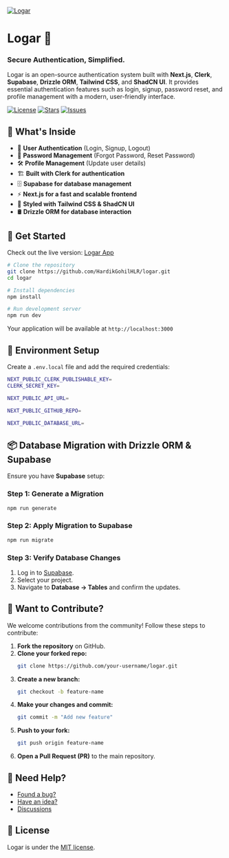 [![Logar](./assets/logar-banner.png)](https://logar-app.netlify.app/)

# Logar 🔐

### Secure Authentication, Simplified.

Logar is an open-source authentication system built with **Next.js**, **Clerk**, **Supabase**, **Drizzle ORM**, **Tailwind CSS**, and **ShadCN UI**. It provides essential authentication features such as login, signup, password reset, and profile management with a modern, user-friendly interface.

[![License](https://badgen.net/github/license/HardikGohilHLR/logar?color=green&label=License)](LICENSE)
[![Stars](https://badgen.net/github/stars/HardikGohilHLR/logar?color=orange&label=Stars)](https://github.com/HardikGohilHLR/logar/stargazers)
[![Issues](https://badgen.net/github/open-issues/HardikGohilHLR/logar?label=Open+Issues)](https://github.com/HardikGohilHLR/logar/issues)

## 🚀 What's Inside

- 🔐 **User Authentication** (Login, Signup, Logout)
- 🔄 **Password Management** (Forgot Password, Reset Password)
- 🛠 **Profile Management** (Update user details)
- 🏗 **Built with Clerk for authentication**
- 🗄 **Supabase for database management**
- ⚡ **Next.js for a fast and scalable frontend**
- 🎨 **Styled with Tailwind CSS & ShadCN UI**
- 🛢 **Drizzle ORM for database interaction**

## 🎯 Get Started

Check out the live version: [Logar App](https://logar-app.netlify.app/)

```sh
# Clone the repository
git clone https://github.com/HardikGohilHLR/logar.git
cd logar

# Install dependencies
npm install

# Run development server
npm run dev
```

Your application will be available at `http://localhost:3000`

## 📜 Environment Setup

Create a `.env.local` file and add the required credentials:
```sh
NEXT_PUBLIC_CLERK_PUBLISHABLE_KEY=
CLERK_SECRET_KEY=

NEXT_PUBLIC_API_URL=

NEXT_PUBLIC_GITHUB_REPO=

NEXT_PUBLIC_DATABASE_URL=
```

## 📦 Database Migration with Drizzle ORM & Supabase

Ensure you have **Supabase** setup:

### Step 1: Generate a Migration
```sh
npm run generate
```

### Step 2: Apply Migration to Supabase
```sh
npm run migrate
```

### Step 3: Verify Database Changes
1. Log in to [Supabase](https://supabase.com).
2. Select your project.
3. Navigate to **Database → Tables** and confirm the updates.

## 🤝 Want to Contribute?

We welcome contributions from the community! Follow these steps to contribute:

1. **Fork the repository** on GitHub.
2. **Clone your forked repo:**
   ```sh
   git clone https://github.com/your-username/logar.git
   ```
3. **Create a new branch:**
   ```sh
   git checkout -b feature-name
   ```
4. **Make your changes and commit:**
   ```sh
   git commit -m "Add new feature"
   ```
5. **Push to your fork:**
   ```sh
   git push origin feature-name
   ```
6. **Open a Pull Request (PR)** to the main repository.

## 🌟 Need Help?

- [Found a bug?](https://github.com/HardikGohilHLR/logar/issues)
- [Have an idea?](https://github.com/HardikGohilHLR/logar/issues/new?assignees=&labels=enhancement,feature&projects=&template=features.yml&title=[feature]+-+)
- [Discussions](https://github.com/HardikGohilHLR/logar/discussions)

## 📜 License

Logar is under the [MIT license](./LICENSE).
